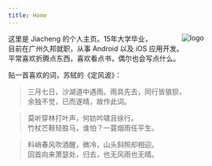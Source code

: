 ```yaml
---
title: Home
---
```


[<img src="/images/0.jpg" style="max-width:15%;min-width:150px;float:right;display: block;" alt="logo"/> ](https://cheng.netlify.com/)
<!--
[<p style="float:right;display: block;" alt="logo"> 阅读是为了思想的自由 <br> 思想是为了精神的自由 <br> 精神的自由即灵魂的自由。
</p>](https://cheng.netlify.com/)
-->

这里是 Jiacheng 的个人主页。15年大学毕业，  
目前在广州久邦就职，从事 Android 以及 iOS 应用开发。  
平常喜欢折腾点东西，喜欢看点书，偶尔也会写点什么。

贴一首喜欢的词，苏轼的《定风波》：

> 三月七日，沙湖道中遇雨。雨具先去，同行皆狼狈，  
 余独不觉，已而遂晴，故作此词。

> 莫听穿林打叶声，何妨吟啸且徐行。   
竹杖芒鞋轻胜马，谁怕？一蓑烟雨任平生。  


> 料峭春风吹酒醒，微冷，山头斜照却相迎。  
回首向来萧瑟处，归去，也无风雨也无晴。

